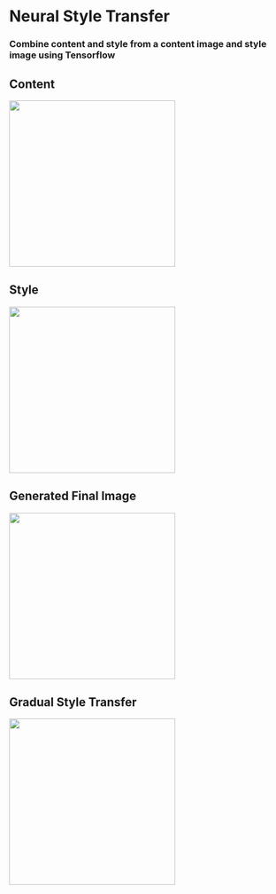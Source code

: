 # Neural Style Transfer  
### Combine content and style from a content image and style image using Tensorflow  

## Content  
<img src="https://user-images.githubusercontent.com/13309365/49032296-333f1b00-f1d2-11e8-9915-e0c71fdcbe39.jpg" width="300">

## Style
<img src="https://user-images.githubusercontent.com/13309365/49032683-43a3c580-f1d3-11e8-9068-035c1007752b.jpg" width="300">

## Generated Final Image
<img src="https://user-images.githubusercontent.com/13309365/49032955-ef4d1580-f1d3-11e8-9a39-ded32db60dce.jpg" width="300">

## Gradual Style Transfer
<img src="https://user-images.githubusercontent.com/13309365/49033287-bcefe800-f1d4-11e8-80df-5779698ad899.gif" width="300">

